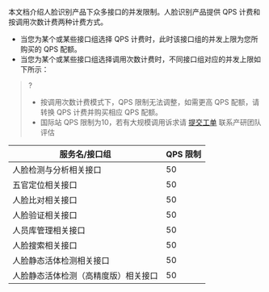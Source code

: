 本文档介绍人脸识别产品下众多接口的并发限制。人脸识别产品提供 QPS 计费和按调用次数计费两种计费方式。
- 当您为某个或某些接口组选择 QPS 计费时，此时该接口组的并发上限为您所购买的 QPS 配额。
- 当您为某个或某些接口组选择调用次数计费时，不同接口组对应的并发上限如下所示：
>? 
>- 按调用次数计费模式下，QPS 限制无法调整，如需更高 QPS 配额，请转换 QPS 计费并购买相应 QPS 配额。
>- 国际站 QPS 限制为10，若有大规模调用诉求请 [提交工单](https://console.cloud.tencent.com/workorder/category) 联系产研团队评估
<table>
<thead>
<tr>
<th>服务名/接口组</th>
<th>QPS 限制</th>
</tr>
</thead>
<tbody><tr>
<td>人脸检测与分析相关接口</td>
<td>50</td>
</tr>
<tr>
<td>五官定位相关接口</td>
<td>50</td>
</tr>
<tr>
<td>人脸比对相关接口</td>
<td>50</td>
</tr>
<tr>
<td>人脸验证相关接口</td>
<td>50</td>
</tr>
<tr>
<td>人员库管理相关接口</td>
<td>50</td>
</tr>
<tr>
<td>人脸搜索相关接口</td>
<td>50</td>
</tr>
<tr>
<td>人脸静态活体检测相关接口</td>
<td>50</td>
</tr>
<tr>
<td>人脸静态活体检测（高精度版）相关接口</td>
<td>50</td>
</tr>
</tbody></table>


